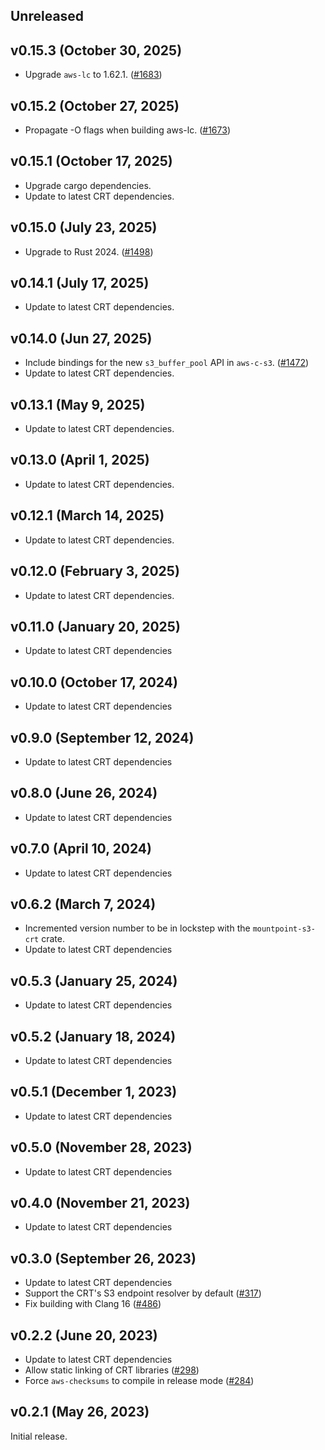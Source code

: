## Unreleased

## v0.15.3 (October 30, 2025)

* Upgrade `aws-lc` to 1.62.1. ([#1683](https://github.com/awslabs/mountpoint-s3/pull/1683))

## v0.15.2 (October 27, 2025)

* Propagate -O flags when building aws-lc. ([#1673](https://github.com/awslabs/mountpoint-s3/pull/1673))

## v0.15.1 (October 17, 2025)

* Upgrade cargo dependencies.
* Update to latest CRT dependencies.

## v0.15.0 (July 23, 2025)

* Upgrade to Rust 2024. ([#1498](https://github.com/awslabs/mountpoint-s3/pull/1498))

## v0.14.1 (July 17, 2025)

* Update to latest CRT dependencies.

## v0.14.0 (Jun 27, 2025)

* Include bindings for the new `s3_buffer_pool` API in `aws-c-s3`. ([#1472](https://github.com/awslabs/mountpoint-s3/pull/1472))
* Update to latest CRT dependencies.

## v0.13.1 (May 9, 2025)

* Update to latest CRT dependencies.

## v0.13.0 (April 1, 2025)

* Update to latest CRT dependencies.

## v0.12.1 (March 14, 2025)

* Update to latest CRT dependencies.

## v0.12.0 (February 3, 2025)

* Update to latest CRT dependencies.

## v0.11.0 (January 20, 2025)

* Update to latest CRT dependencies

## v0.10.0 (October 17, 2024)

* Update to latest CRT dependencies

## v0.9.0 (September 12, 2024)

* Update to latest CRT dependencies

## v0.8.0 (June 26, 2024)

* Update to latest CRT dependencies

## v0.7.0 (April 10, 2024)

* Update to latest CRT dependencies

## v0.6.2 (March 7, 2024)

* Incremented version number to be in lockstep with the `mountpoint-s3-crt` crate.
* Update to latest CRT dependencies

## v0.5.3 (January 25, 2024)

* Update to latest CRT dependencies

## v0.5.2 (January 18, 2024)

* Update to latest CRT dependencies

## v0.5.1 (December 1, 2023)

* Update to latest CRT dependencies

## v0.5.0 (November 28, 2023)

* Update to latest CRT dependencies

## v0.4.0 (November 21, 2023)

* Update to latest CRT dependencies

## v0.3.0 (September 26, 2023)

* Update to latest CRT dependencies
* Support the CRT's S3 endpoint resolver by default ([#317](https://github.com/awslabs/mountpoint-s3/pull/317))
* Fix building with Clang 16 ([#486](https://github.com/awslabs/mountpoint-s3/pull/486))

## v0.2.2 (June 20, 2023)

* Update to latest CRT dependencies
* Allow static linking of CRT libraries ([#298](https://github.com/awslabs/mountpoint-s3/pull/298))
* Force `aws-checksums` to compile in release mode ([#284](https://github.com/awslabs/mountpoint-s3/pull/284))

## v0.2.1 (May 26, 2023)

Initial release.

